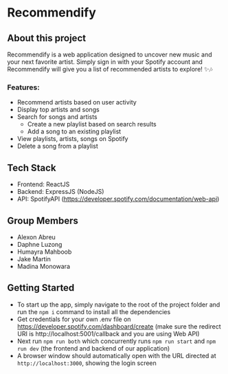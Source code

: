 # Recommendify

## About this project
Recommendify is a web application designed to uncover new music and your next favorite artist. Simply sign in with your Spotify account and Recommendify will give you a list of recommended artists to explore! ✨🎶

### Features: 
- Recommend artists based on user activity
- Display top artists and songs
- Search for songs and artists
    - Create a new playlist based on search results
    - Add a song to an existing playlist
- View playlists, artists, songs on Spotify
- Delete a song from a playlist

## Tech Stack
- Frontend: ReactJS
- Backend: ExpressJS (NodeJS)
- API: SpotifyAPI (https://developer.spotify.com/documentation/web-api)

## Group Members
- Alexon Abreu
- Daphne Luzong
- Humayra Mahboob
- Jake Martin
- Madina Monowara

## Getting Started
- To start up the app, simply navigate to the root of the project folder and run the `npm i` command to install all the dependencies
- Get credentials for your own .env file on https://developer.spotify.com/dashboard/create (make sure the redirect URI is http://localhost:5001/callback and you are using Web API)
- Next run `npm run both` which concurrently runs `npm run start` and `npm run dev` (the frontend and backend of our application)
- A browser window should automatically open with the URL directed at `http://localhost:3000`, showing the login screen
